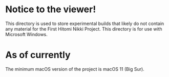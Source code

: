 # Notice to the viewer!
This directory is used to store experimental builds that likely do not contain any material for the First Hitomi Nikki Project. This directory is for use with Microsoft Windows.

# As of currently
The minimum macOS version of the project is macOS 11 (Big Sur).

